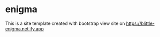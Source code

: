 # enigma
This is a site template created with bootstrap
 view site on https://blittle-enigma.netlify.app
